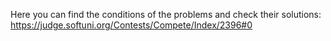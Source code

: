 Here you can find the conditions of the problems and check their solutions:
https://judge.softuni.org/Contests/Compete/Index/2396#0